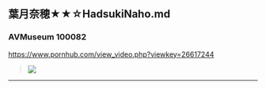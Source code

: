 ## 葉月奈穂★★☆HadsukiNaho.md
### AVMuseum 100082
https://www.pornhub.com/view_video.php?viewkey=26617244
>![](https://ci.phncdn.com/videos/201401/10/21820791/original/(m=ecuKGgaaaa)(mh=McRcZjR52BoSczNz)3.jpg)
---
### 

>![]()
